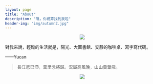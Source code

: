 ```yaml
---
layout: page
title: "About"
description: "嘿，你總算找到我啦"
header-img: "img/autumn2.jpg"
---
```


<center>
    <p><img src="http://o7v1v0rr4.bkt.clouddn.com/IMG_0754.png"></p>
</center>


對我來說，輕鬆的生活就是，陽光、大圖書館、安靜的咖啡桌、寫字寫代碼。

——Yucan


> 長江悲已滯，萬里念將歸。況屬高風晚，山山黃葉飛。


<center>
    <p><img src="http://dreamofbook.qiniudn.com/hacker.png" align="center"></p>
</center>

